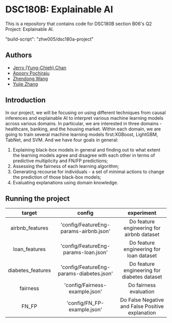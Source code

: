 # DSC180B: Explainable AI
This is a repository that contains code for DSC180B section B06's Q2 Project: Explainable AI.

"build-script": "zhw005/dsc180a-project"

## Authors
- [Jerry (Yung-Chieh) Chan](https://github.com/JerryYC)
- [Apoorv Pochiraju](https://github.com/apochira)
- [Zhendong Wang](https://github.com/zhw005)
- [Yujie Zhang](https://github.com/yujiezhang0914)

## Introduction
In our project, we will be focusing on using different techniques from causal inferences and explainable AI to interpret various machine learning models across various domains. In particular, we are interested in three domains - healthcare, banking, and the housing market. Within each domain, we are going to train several machine learning models first:XGBoost, LightGBM, TabNet, and SVM. And we have four goals in general: 
1) Explaining black-box models in general and finding out to what extent the learning models agree and disagree with each other in terms of predictive multiplicity and FN/FP predictions; 
2) Assessing the fairness of each learning algorithm; 
3) Generating recourse for individuals - a set of minimal actions to change the prediction of those black-box models;
4) Evaluating explanations using domain knowledge.

## Running the project

 target | config | experiment |
| :---: | :---: | :---: |
| airbnb_features | 'config/FeatureEng-params-airbnb.json' | Do feature engineering for airbnb dataset |
| loan_features | 'config/FeatureEng-params-loan.json' | Do feature engineering for loan dataset |
| diabetes_features | 'config/FeatureEng-params-diabetes.json' | Do feature engineering for diabetes dataset |
| fairness | 'config/Fairness-example.json' | Do fairness evaluation |
| FN_FP | 'config/FN_FP-example.json' | Do False Negative and False Positive explanation |

